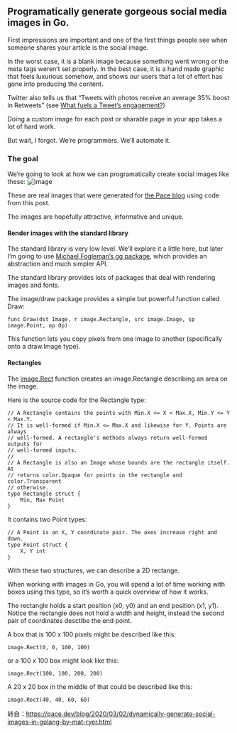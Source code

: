## Programatically generate gorgeous social media images in Go.
First impressions are important and one of the first things people see when someone shares your article is the social image.

In the worst case, it is a blank image because something went wrong or the meta tags weren’t set properly. In the best case, it is a hand made
graphic that feels luxurious somehow, and shows our users that a lot of effort has gone into producing the content.

Twitter also tells us that “Tweets with photos receive an average 35% boost in Retweets” (see [What fuels a Tweet’s engagement?](https://blog.x.com/official/en_us/a/2014/what-fuels-a-tweets-engagement.html))

Doing a custom image for each post or sharable page in your app takes a lot of hard work.

But wait, I forgot. We’re programmers. We’ll automate it.

### The goal
We’re going to look at how we can programatically create social images like these:
![image](https://github.com/weifansym/workDoc/assets/6757408/e754f488-ee9d-4180-b348-d66216019099)

These are real images that were generated for [the Pace blog](https://pace.dev/blog) using code from this post.

The images are hopefully attractive, informative and unique.
#### Render images with the standard library
The standard library is very low level. We’ll explore it a little here, but later I’m going to use [Michael Fogleman’s gg package](https://pkg.go.dev/github.com/fogleman/gg?utm_source=godoc), which provides an abstraction and much simpler API.

The standard library provides lots of packages that deal with rendering images and fonts.

The image/draw package provides a simple but powerful function called Draw:
```
func Draw(dst Image, r image.Rectangle, src image.Image, sp image.Point, op Op)
```
This function lets you copy pixels from one image to another (specifically onto a draw.Image type).

#### Rectangles
The [image.Rect](https://pkg.go.dev/image#Rect) function creates an image.Rectangle describing an area on the image.

Here is the source code for the Rectangle type:
```
// A Rectangle contains the points with Min.X <= X < Max.X, Min.Y <= Y < Max.Y.
// It is well-formed if Min.X <= Max.X and likewise for Y. Points are always
// well-formed. A rectangle's methods always return well-formed outputs for
// well-formed inputs.
//
// A Rectangle is also an Image whose bounds are the rectangle itself. At
// returns color.Opaque for points in the rectangle and color.Transparent
// otherwise.
type Rectangle struct {
	Min, Max Point
}
```
It contains two Point types:
```
// A Point is an X, Y coordinate pair. The axes increase right and down.
type Point struct {
	X, Y int
}
```
With these two structures, we can describe a 2D rectange.

When working with images in Go, you will spend a lot of time working with boxes using this type, so it’s worth a quick overview of how it works.

The rectangle holds a start position (x0, y0) and an end position (x1, y1). Notice the rectangle does not hold a width and height, instead 
the second pair of coordinates desctibe the end point.

A box that is 100 x 100 pixels might be described like this:
```
image.Rect(0, 0, 100, 100)
```
or a 100 x 100 box might look like this:
```
image.Rect(100, 100, 200, 200)
```
A 20 x 20 box in the middle of that could be described like this:
```
image.Rect(40, 40, 60, 60)
```

转自：https://pace.dev/blog/2020/03/02/dynamically-generate-social-images-in-golang-by-mat-ryer.html








